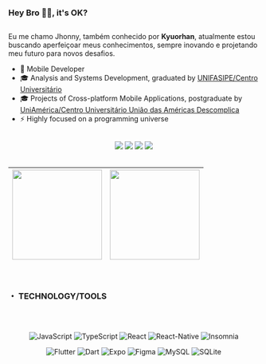 ### Hey Bro 🐱‍💻, it's OK?
##
<!--  ## ![Profile views](https://gpvc.arturio.dev/Kyuorhan) -->

Eu me chamo Jhonny, também conhecido por **Kyuorhan**, atualmente estou buscando aperfeiçoar meus conhecimentos, sempre inovando e projetando meu futuro para novos desafios.
        
  - 📱 Mobile Developer 
  - 🎓 Analysis and Systems Development, graduated by [UNIFASIPE/Centro Universitário](https://www.fasipe.com.br/)
  - 🎓 Projects of Cross-platform Mobile Applications, postgraduate by [UniAmérica/Centro Universitário União das Américas Descomplica](https://descomplica.com.br/)
  - ⚡️ Highly focused on a programming universe  
 <!-- 🏢 I'm currently working at  [TopSapp - Gestão de provedores](https://www.topsapp.com.br/) -->

<br>

 <div align="center" > 
  <a href="https://www.instagram.com/kyuorhan" target="_blank"> <img src="https://img.shields.io/badge/-Instagram-%23E4405F?style=for-the-badge&logo=instagram&logoColor=white" target="_blank"></a>
  <a href="https://discord.gg/nWaPT22Cce" target="_blank"> <img src="https://img.shields.io/badge/Discord-7289DA?style=for-the-badge&logo=discord&logoColor=white" target="_blank"></a> 
  <a href = "mailto:jkprogrammer96@gmail.com"><img src="https://img.shields.io/badge/-Gmail-%23333?style=for-the-badge&logo=gmail&logoColor=white" target="_blank"></a>
  <a href="https://www.linkedin.com/in/jhonny-kyuorhan/" target="_blank"> <img src="https://img.shields.io/badge/-LinkedIn-%230077B5?style=for-the-badge&logo=linkedin&logoColor=white" target="_blank"></a> 
</div>    

<br>

| <div align="center"><a href="https://github.com/Kyuorhan/Kyuorhan"> <img height="180em" src="https://github-readme-stats.vercel.app/api?username=Kyuorhan&show_icons=true&include_all_commits=false&theme=buefy&hide_border=true"/></a> | <a href="https://github.com/Kyuorhan/Kyuorhan"> <img height="180em" src="https://github-readme-stats.vercel.app/api/top-langs/?username=Kyuorhan&layout=compact&theme=buefy&hide_border=true" /></a> |
| -------------------------------------------------------------------------------------------------------------------------------------------------------------------------------------------------------------------------------------- | ---------------------------------------------------------------------------------------------------------------------------------------------------------------------------------------------------- |
</div>

<br>

<!-- <div align="center">
  <a href="https://github-readme-streak-stats.herokuapp.com/?user=Kyuorhan">
  <img height="180em" src="https://github-readme-streak-stats.herokuapp.com/?user=Kyuorhan"/>
</div> -->


### ・ TECHNOLOGY/TOOLS  
##

<br>

<div align="center" style="display: inline_block" > 

  ![JavaScript](https://img.shields.io/badge/javascript-%23323330.svg?style=for-the-badge&logo=javascript&logoColor=%23F7DF1E) ![TypeScript](https://img.shields.io/badge/TypeScript-007ACC?style=for-the-badge&logo=typescript&logoColor=white) ![React](https://img.shields.io/badge/React-20232A?style=for-the-badge&logo=react&logoColor=61DAFB) ![React-Native](https://img.shields.io/badge/React_Native-20232A?style=for-the-badge&logo=react&logoColor=61DAFB) ![Insomnia](https://img.shields.io/badge/Insomnia-black?style=for-the-badge&logo=insomnia&logoColor=5849BE) 

</div>

<div align="center" style="display: inline_block"> 

  ![Flutter](https://img.shields.io/badge/Flutter-02569B?style=for-the-badge&logo=flutter&logoColor=white) ![Dart](https://img.shields.io/badge/dart-%230175C2.svg?style=for-the-badge&logo=dart&logoColor=white) ![Expo](https://img.shields.io/badge/expo-1C1E24?style=for-the-badge&logo=expo&logoColor=white) ![Figma](https://img.shields.io/badge/Figma-F24E1E?style=for-the-badge&logo=figma&logoColor=white) ![MySQL](https://img.shields.io/badge/MySQL-00000F?style=for-the-badge&logo=mysql&logoColor=white) ![SQLite](https://img.shields.io/badge/SQLite-07405E?style=for-the-badge&logo=sqlite&logoColor=white)  
  
</div>
